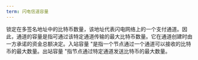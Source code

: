 ```yaml
---
term: 闪电信道容量
---
```

锁定在多签名地址中的比特币数量，该地址代表闪电网络上的一个支付通道。因此，通道的容量是指可通过该特定通道传输的最大比特币数量。它在通道创建时由一方承诺的资金总额决定。入站容量 "是指一个节点通过一个通道可以接收的比特币的最大数量。出站容量 "指节点通过特定通道发送比特币的最大数量。